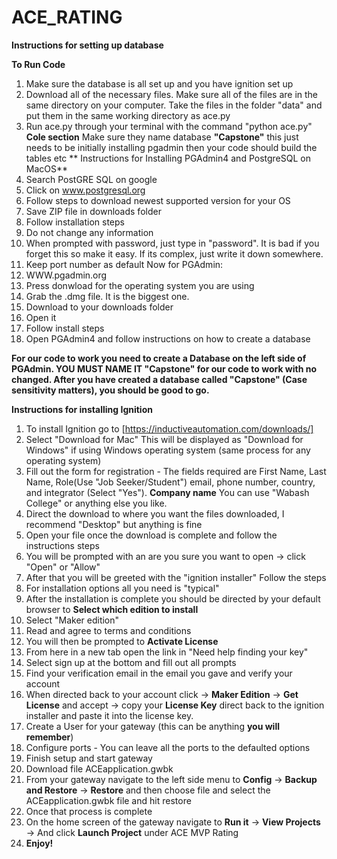 # ACE_RATING

**Instructions for setting up database**

**To Run Code**
  1) Make sure the database is all set up and you have ignition set up
  2) Download all of the necessary files. Make sure all of the files are in the same directory on your computer. Take the files in the folder "data" and put them in the same working directory as ace.py
  3) Run ace.py through your terminal with the command "python ace.py"
**Cole section**
Make sure they name database **"Capstone"** this just needs to be initially installing pgadmin then your code should build the tables etc
** Instructions for Installing PGAdmin4 and PostgreSQL on MacOS**
  1) Search PostGRE SQL on google
  2) Click on www.postgresql.org
  3) Follow steps to download newest supported version for your OS
  4) Save ZIP file in downloads folder
  5) Follow installation steps
  6) Do not change any information
  7) When prompted with password, just type in "password". It is bad if you forget this so make it easy. If its complex, just write it down somewhere.
  8) Keep port number as default
  Now for PGAdmin:
  1) WWW.pgadmin.org
  2) Press donwload for the operating system you are using
  3) Grab the .dmg file. It is the biggest one.
  4) Download to your downloads folder
  5) Open it
  6) Follow install steps
  7) Open PGAdmin4 and follow instructions on how to create a database

**For our code to work you need to create a Database on the left side of PGAdmin.
YOU MUST NAME IT "Capstone" for our code to work with no changed. After you have created a database called "Capstone" (Case sensitivity matters), you should be good to go.**

**Instructions for installing Ignition**

  1) To install Ignition go to [https://inductiveautomation.com/downloads/]
  2) Select "Download for Mac" This will be displayed as "Download for Windows" if using Windows operating system (same process for any operating system)
  3) Fill out the form for registration - The fields required are First Name, Last Name, Role(Use "Job Seeker/Student") email, phone number, country, and integrator (Select "Yes"). **Company name** You can use "Wabash College" or anything else you like.
  4) Direct the download to where you want the files downloaded, I recommend "Desktop" but anything is fine
  5) Open your file once the download is complete and follow the instructions steps
  6) You will be prompted with an are you sure you want to open -> click "Open" or "Allow"
  7) After that you will be greeted with the "ignition installer" Follow the steps
  8) For installation options all you need is "typical"
  9) After the installation is complete you should be directed by your default browser to **Select which edition to install**
  10) Select "Maker edition"
  11) Read and agree to terms and conditions
  12) You will then be prompted to **Activate License**
  13) From here in a new tab open the link in "Need help finding your key"
  14) Select sign up at the bottom and fill out all prompts
  15) Find your verification email in the email you gave and verify your account
  16) When directed back to your account click -> **Maker Edition** -> **Get License** and accept -> copy your **License Key** direct back to the ignition installer and paste it into the license key.
  17) Create a User for your gateway (this can be anything **you will remember**)
  18) Configure ports - You can leave all the ports to the defaulted options
  19) Finish setup and start gateway
  20) Download file ACEapplication.gwbk
  21) From your gateway navigate to the left side menu to **Config** -> **Backup and Restore** -> **Restore** and then choose file and select the ACEapplication.gwbk file and hit restore
  22) Once that process is complete 
  23) On the home screen of the gateway navigate to **Run it** -> **View Projects** -> And click **Launch Project** under ACE MVP Rating
  24) **Enjoy!**

